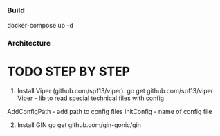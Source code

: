 ### Build
docker-compose up -d

### Architecture


# TODO STEP BY STEP
1. Install Viper (github.com/spf13/viper). 
go get github.com/spf13/viper
Viper - lib to read special technical files with config

AddConfigPath - add path to config files
InitConfig - name of config file

2. Install GIN go get github.com/gin-gonic/gin

